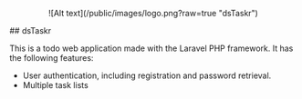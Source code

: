 
<p align="center">![Alt text](/public/images/logo.png?raw=true "dsTaskr")</p>
## dsTaskr

This is a todo web application made with the Laravel PHP framework. It has the following features:

- User authentication, including registration and password retrieval. 
- Multiple task lists

